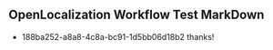 ## OpenLocalization Workflow Test MarkDown
* 188ba252-a8a8-4c8a-bc91-1d5bb06d18b2 thanks!

<!--HONumber=Aug16_HO4-->


